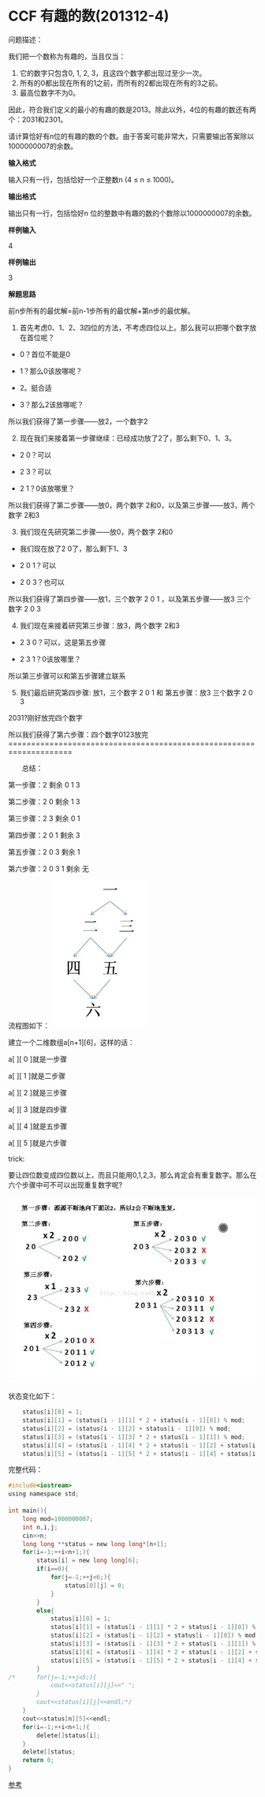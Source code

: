 # CCF 有趣的数(201312-4)
问题描述：

我们把一个数称为有趣的，当且仅当：
1. 它的数字只包含0, 1, 2, 3，且这四个数字都出现过至少一次。
2. 所有的0都出现在所有的1之前，而所有的2都出现在所有的3之前。
3. 最高位数字不为0。

因此，符合我们定义的最小的有趣的数是2013。除此以外，4位的有趣的数还有两个：2031和2301。

请计算恰好有n位的有趣的数的个数。由于答案可能非常大，只需要输出答案除以1000000007的余数。

**输入格式**

输入只有一行，包括恰好一个正整数n (4 ≤ n ≤ 1000)。

**输出格式**

输出只有一行，包括恰好n 位的整数中有趣的数的个数除以1000000007的余数。

**样例输入**

4

**样例输出**

3 

**解题思路**

前n步所有的最优解=前n-1步所有的最优解+第n步的最优解。

1. 首先考虑0、1、2、3四位的方法，不考虑四位以上。那么我可以把哪个数字放在首位呢？

- 0？首位不能是0

- 1？那么0该放哪呢？

- 2。挺合适

- 3？那么2该放哪呢？

所以我们获得了第一步骤——放2，一个数字2


2. 现在我们来接着第一步骤继续：已经成功放了2了，那么剩下0、1、3。

- 2 0？可以

- 2 3？可以

- 2 1？0该放哪里？

所以我们获得了第二步骤——放0，两个数字 2和0，以及第三步骤——放3，两个数字 2和3

3. 我们现在先研究第二步骤——放0，两个数字 2和0

- 我们现在放了2 0了，那么剩下1、3

- 2 0 1？可以

- 2 0 3？也可以

所以我们获得了第四步骤——放1，三个数字 2 0 1 ，以及第五步骤——放3 三个数字 2 0 3

 

4. 我们现在来接着研究第三步骤：放3，两个数字 2和3

- 2 3 0？可以，这是第五步骤

- 2 3 1？0该放哪里？

所以第三步骤可以和第五步骤建立联系

 

5. 我们最后研究第四步骤: 放1，三个数字 2 0 1 和 第五步骤：放3 三个数字 2 0 3

2031?刚好放完四个数字

所以我们获得了第六步骤：四个数字0123放完====================================================================

　　总结：

第一步骤：2          剩余 0 1 3

第二步骤：2 0        剩余 1 3

第三步骤：2 3        剩余 0 1

第四步骤：2 0 1      剩余 3

第五步骤：2 0 3      剩余 1

第六步骤：2 0 3 1    剩余 无

流程图如下：
![流程](./04InterestingNum.jpeg)

建立一个二维数组a[n+1][6]，这样的话：

a[ ][ 0 ]就是一步骤

a[ ][ 1 ]就是二步骤

a[ ][ 2 ]就是三步骤

a[ ][ 3 ]就是四步骤

a[ ][ 4 ]就是五步骤

a[ ][ 5 ]就是六步骤


trick:

要让四位数变成四位数以上，而且只能用0,1,2,3，那么肯定会有重复数字。那么在六个步骤中可不可以出现重复数字呢?


![步骤](./04InterestingNum2.jpeg)

状态变化如下：
```c
    status[i][0] = 1;
    status[i][1] = (status[i - 1][1] * 2 + status[i - 1][0]) % mod;
    status[i][2] = (status[i - 1][2] + status[i - 1][0]) % mod;
    status[i][3] = (status[i - 1][3] * 2 + status[i - 1][1]) % mod;
    status[i][4] = (status[i - 1][4] * 2 + status[i - 1][2] + status[i - 1][1]) % mod;
    status[i][5] = (status[i - 1][5] * 2 + status[i - 1][4] + status[i - 1][3]) % mod;
```


完整代码：
```c
#include<iostream>
using namespace std;
 
int main(){
	long mod=1000000007;
	int n,i,j;
	cin>>n;
	long long **status = new long long*[n+1];
	for(i=-1;++i<n+1;){
		status[i] = new long long[6];
		if(i==0){
			for(j=-1;++j<6;){
				status[0][j] = 0;
			}
		}
		else{
			status[i][0] = 1;
			status[i][1] = (status[i - 1][1] * 2 + status[i - 1][0]) % mod;
			status[i][2] = (status[i - 1][2] + status[i - 1][0]) % mod;
			status[i][3] = (status[i - 1][3] * 2 + status[i - 1][1]) % mod;
			status[i][4] = (status[i - 1][4] * 2 + status[i - 1][2] + status[i - 1][1]) % mod;
			status[i][5] = (status[i - 1][5] * 2 + status[i - 1][4] + status[i - 1][3]) % mod;
		}
/*		for(j=-1;++j<5;){
			cout<<status[i][j]<<" ";
		}
		cout<<status[i][j]<<endl;*/
	}
	cout<<status[n][5]<<endl;
	for(i=-1;++i<n+1;){
		delete[]status[i];
	}
	delete[]status;
	return 0;
}
```


[参考](https://blog.csdn.net/u013580497/article/details/48326879)